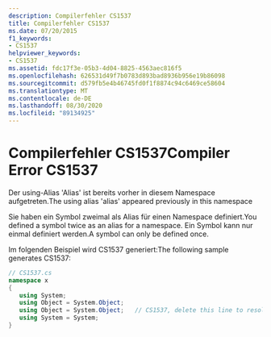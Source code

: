 ```yaml
---
description: Compilerfehler CS1537
title: Compilerfehler CS1537
ms.date: 07/20/2015
f1_keywords:
- CS1537
helpviewer_keywords:
- CS1537
ms.assetid: fdc17f3e-05b3-4d04-8825-4563aec816f5
ms.openlocfilehash: 626531d49f7b0783d893bad8936b956e19b86098
ms.sourcegitcommit: d579fb5e4b46745fd0f1f8874c94c6469ce58604
ms.translationtype: MT
ms.contentlocale: de-DE
ms.lasthandoff: 08/30/2020
ms.locfileid: "89134925"
---
```

# <a name="compiler-error-cs1537"></a><span data-ttu-id="dc562-103">Compilerfehler CS1537</span><span class="sxs-lookup"><span data-stu-id="dc562-103">Compiler Error CS1537</span></span>
<span data-ttu-id="dc562-104">Der using-Alias 'Alias' ist bereits vorher in diesem Namespace aufgetreten.</span><span class="sxs-lookup"><span data-stu-id="dc562-104">The using alias 'alias' appeared previously in this namespace</span></span>  
  
 <span data-ttu-id="dc562-105">Sie haben ein Symbol zweimal als Alias für einen Namespace definiert.</span><span class="sxs-lookup"><span data-stu-id="dc562-105">You defined a symbol twice as an alias for a namespace.</span></span> <span data-ttu-id="dc562-106">Ein Symbol kann nur einmal definiert werden.</span><span class="sxs-lookup"><span data-stu-id="dc562-106">A symbol can only be defined once.</span></span>  
  
 <span data-ttu-id="dc562-107">Im folgenden Beispiel wird CS1537 generiert:</span><span class="sxs-lookup"><span data-stu-id="dc562-107">The following sample generates CS1537:</span></span>  
  
```csharp  
// CS1537.cs  
namespace x  
{  
   using System;  
   using Object = System.Object;  
   using Object = System.Object;   // CS1537, delete this line to resolve  
   using System = System;  
}  
```
